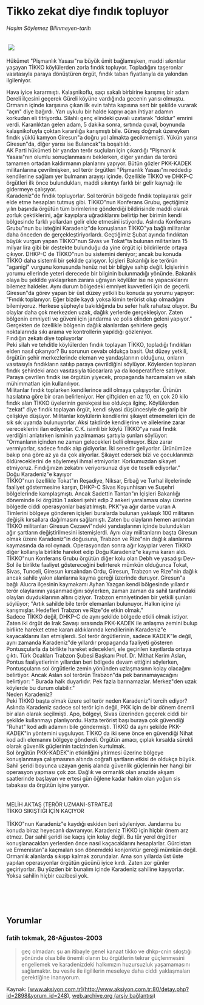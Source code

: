 # Tikko zekat diye fındık topluyor

*Haşim Söylemez Bilinmeyen-tarih*

<div>
 <font>
  <img border="0" height="1" src="/web/20050130073155im_/http://www.aksiyon.com.tr/images/blank.gif"/>
 </font>
 <font class="content">
  <p>
   <img border="0" hspace="5" src="http://web.archive.org/web/20050130073155im_/http://www.aksiyon.com.tr/resim/455/40.jpg" vspace="5"/>
  </p>
 </font>
 <font class="content">
  Hükümet "Pişmanlık Yasası"na büyük ümit bağlamışken, maddi sıkıntılar yaşayan TİKKO köylülerden zorla fındık topluyor. Topladığını taşeronlar vasıtasıyla paraya dönüştüren örgüt, fındık taban fiyatlarıyla da yakından ilgileniyor.
 </font>
 <br/>
 <p>
  <font class="content">
   Hava iyice kararmıştı. Kalaşnikoflu, saçı sakalı birbirine karışmış bir adam Dereli ilçesini geçerek Güreli köyüne vardığında gecenin yarısı olmuştu. Ormanın içinde karşısına çıkan ilk evin tahta kapısına sert bir şekilde vurarak "açın" diye bağırdı. Yarı uykulu bir halde kapıyı açan ihtiyar adamın korkudan eli titriyordu. Silahlı genç elindeki çuvalı uzatarak "doldur" emrini verdi. Karanlıktan gelen adam, 5 dakika sonra, sırtında çuval, boynunda kalaşnikofuyla çoktan karanlığa karışmıştı bile. Güneş doğmak üzereyken fındık yüklü kamyon Giresun"a doğru yol almakta gecikmemişti. Yükün yarısı Giresun"da, diğer yarısı ise Bulancak"ta boşaltıldı.
   <br>
    AK Parti hükümeti bir yandan terör suçluları için çıkardığı "Pişmanlık Yasası"nın olumlu sonuçlanmasını beklerken, diğer yandan da terörü tamamen ortadan kaldırmanın planlarını yapıyor. Bütün gözler PKK-KADEK militanlarına çevrilmişken, sol terör örgütleri "Pişmanlık Yasası"nı reddedip kendilerine sağlam yer bulmanın arayışı içinde. Özellikle TİKKO ve DHKP-C örgütleri ilk önce bulundukları, maddi sıkıntıyı farklı bir gelir kaynağı ile gidermeye çalışıyor.
    <br>
     Karadeniz"de fındık topluyorlar. Sol terörün bölgede fındık toplayarak gelir elde etme hesapları tutmuş gibi. TİKKO"nun Konferans Grubu, geçtiğimiz yılın başında örgütün tüm birimlerine gönderdiği bildirisinde maddi olarak zorluk çektiklerini, ağır kayıplara uğradıklarını belirtip her birimin kendi bölgesinde farklı yollardan gelir elde etmesini istiyordu. Aslında Konferans Grubu"nun bu isteğini Karadeniz"de konuşlanan TİKKO"ya bağlı militanlar daha önceden de gerçekleştiriyorlardı. Geçtiğimiz Şubat ayında fındıktan büyük vurgun yapan TİKKO"nun Sivas ve Tokat"ta bulunan militanlara 15 milyar lira gibi bir destekte bulunduğu da yine örgüt içi bildirilerde ortaya çıkıyor. DHKP-C de TİKKO"nun bu sistemini deniyor; ancak bu konuda TİKKO daha sistemli bir şekilde çalışıyor. İçişleri Bakanlığı ise terörün "aganigi" vurgunu konusunda henüz net bir bilgiye sahip değil. İçişlerinin yorumu ellerinde yeteri derecede bir bilginin bulunmadığı yönünde. Bakanlık olaya bu şekilde yaklaşırken zarara uğrayan köylüler ise ne yapacaklarını bilemez haldeler. Aynı durum bölgedeki emniyet kuvvetleri için de geçerli. Giresun"da görev yapan bir üst düzey yetkili bu konuda şu yorumu yapıyor: "Fındık toplanıyor. Eğer bizde kaydı yoksa kimin terörist olup olmadığını bilemiyoruz. Herkese şüpheyle bakıldığında bu sefer halk rahatsız oluyor. Bu olaylar daha çok  merkezden uzak, dağlık yerlerde gerçekleşiyor.  Zaten bölgenin emniyeti ve güveni için jandarma ve polis elinden geleni yapıyor." Gerçekten de özellikle bölgenin dağlık alanlardan şehirlere geçiş noktalarında sıkı arama ve kontrollerin yapıldığı gözleniyor.
     <br>
      Fındığın zekatı diye topluyorlar
      <br>
       Peki silah ve tehditle köylülerden fındık toplayan TİKKO, topladığı fındıkları elden nasıl çıkarıyor? Bu sorunun cevabı oldukça basit. Üst düzey yetkili, örgütün şehir merkezlerinde eleman ve yandaşlarının olduğunu, onların vasıtasıyla fındıkların satılıp paraya çevrildiğini söylüyor. Köylerden toplanan fındık şehirdeki aracı vasıtasıyla tüccarlara ya da kooperatiflere satılıyor. Paraya çevrilen fındık ise örgütün yiyecek, propaganda harcamaları ve silah mühimmatları için kullanılıyor.
       <br/>
       Militanlar fındık toplarken kendilerince adil olmaya çalışıyorlar. Ürünün hasılatına göre bir oran belirleniyor. Her çiftçiden en az 10, en çok 20 kilo fındık alan TİKKO üyelerinin gerekçesi ise oldukça ilginç. Köylülerden "zekat" diye fındık toplayan örgüt, kendi siyasi düşüncesiyle de garip bir çelişkiye düşüyor. Militanlar köylülerin kendilerini şikayet etmemeleri için de sık sık uyarıda bulunuyorlar. Aksi takdirde kendilerine ve ailelerine zarar vereceklerini ilan ediyorlar. C.K. isimli bir köylü TİKKO"ya nasıl fındık verdiğini anlatırken isminin yazılmaması şartıyla şunları söylüyor: "Ormanların içinden ne zaman gelecekleri belli olmuyor. Bize zarar vermiyorlar, sadece fındık alıp gidiyorlar. İki senedir geliyorlar. Ürünümüze bakıp ona göre az ya da çok alıyorlar. Şikayet edersek bizi ve çocuklarımızı öldüreceklerini de söylemeyi ihmal etmiyorlar. Korkumuzdan şikayet etmiyoruz. Fındığınızın zekatını veriyorsunuz diye de teselli ediyorlar."
       <br/>
       Doğu Karadeniz"e kayıyor
       <br/>
       TİKKO"nun özellikle Tokat"ın Reşadiye, Niksar, Erbağ ve Turhal ilçelerinde faaliyet göstermesine karşın, DHKP-C Sivas Koyunhisarı ve Suşehri bölgelerinde kamplaşmıştı. Ancak Sadettin Tantan"ın İçişleri Bakanlığı döneminde iki örgütün 1 askeri şehit edip 2 askeri yaralaması olayı üzerine bölgede ciddi operasyonlar başlatılmıştı. PKK"ya ağır darbe vuran A Timlerini bölgeye gönderen içişleri buralarda bulunan yaklaşık 100 militanın değişik kırsallara dağılmasını sağlamıştı. Zaten bu olayların hemen ardından TİKKO militanları Giresun Cezaevi"ndeki yandaşlarının içinde bulundukları ağır şartların değiştirilmesini istemişlerdi. Aynı olay militanların başta Giresun olmak üzere Karadeniz"in doğusuna, Trabzon ve Rize"nin dağlık alanlarına kaymasında da rol oynadı. Operasyondan sonra ağır kayıplar veren TİKKO diğer kollarıyla birlikte hareket edip Doğu Karadeniz"e kayma kararı aldı. TİKKO"nun Konferans Grubu örgütün diğer kolu olan  Debh ve yasadışı Dev-Sol ile birlikte faaliyet göstereceğini belirterek mümkün olduğunca Tokat, Sivas, Tunceli, Giresun kırsalından Ordu, Giresun, Trabzon ve Rize"nin dağlık ancak sahile yakın alanlarına kayma gereği üzerinde duruyor. Giresun"a bağlı Alucra ilçesinin kaymakamı  Ayhan Yazgan kendi bölgesinde yıllardır terör olaylarının yaşanmadığını söylerken, zaman zaman da sahil tarafındaki olayları duyduklarının altını çiziyor. Trabzon emniyetinden bir yetkili şunları söylüyor; "Artık sahilde bile terör elemanları bulunuyor. Halkın içine iyi karışmışlar. Hedefleri Trabzon ve Rize"de etkin olmak."
       <br/>
       Sadece TİKKO değil, DHKP-C de aynı şekilde bölgede etkili olmak istiyor. Zaten iki örgüt de Irak Savaşı sırasında PKK-KADEK ile anlaşma zemini bulup birlikte hareket etme kararı aldıklarında kendilerinin Karadeniz"e kayacaklarını ilan etmişlerdi. Sol terör örgütlerinin, sadece KADEK"le değil, aynı zamanda Karadeniz"de yıllardır propaganda faaliyeti gösteren Pontusçularla da birlikte hareket edecekleri, ele geçirilen kayıtlarda ortaya çıktı. Türk Ocakları Trabzon Şubesi Başkanı Prof. Dr. Mithat Kerim Aslan, Pontus faaliyetlerinin yıllardan beri bölgede devam ettiğini söylerken, Pontusçuların sol örgütlerle zemin yönünden uzlaşmasının kolay olacağını belirtiyor. Ancak Aslan sol terörün Trabzon"da pek barınamayacağını belirtiyor: " Burada halk duyarlıdır. Pek fazla barınamazlar. Merkez"den uzak köylerde bu durum olabilir."
       <br/>
       Neden Karadeniz?
       <br/>
       Peki TİKKO başta olmak üzere sol terör neden Karadeniz"i tercih ediyor? Aslında Karadeniz sadece sol terör için değil, PKK için de bir dönem önemli bir alan olarak seçilmişti. Apo, bölgeyi, Sivas üzerinden geçerek ciddi bir şekilde kullanmayı planlıyordu. Hatta terörist başı buraya çok güvendiği "Ruhat" kod adlı adamını bile göndermişti. TİKKO da aynı şekilde PKK-KADEK"in yöntemini uyguluyor. TİKKO da iki sene önce en güvendiği Nihat kod adlı elemanını bölgeye gönderdi. Örgütün amacı, çıplak kırsalda sürekli olarak güvenlik güçlerinin tacizinden kurtulmak.
       <br/>
       Sol örgütün PKK-KADEK"in etkinliğini yitirmesi üzerine bölgeye konuşlanmaya çalışmasının altında coğrafi şartların etkisi de oldukça büyük. Sahil şeridi boyunca uzayan geniş alanda güvenlik güçlerinin her hangi bir operasyon yapması çok zor. Dağlık ve ormanlık olan arazide akşam saatlerinde başlayan ve ertesi gün öğlene kadar hakim olan yoğun sis tabakası da örgütün işine yarıyor.
       <br/>
       <br/>
       <br/>
       MELİH AKTAŞ (TERÖR UZMANI-STRATEJ)
       <br/>
       TİKKO SIKIŞTIĞI İÇİN KAÇIYOR
       <br/>
       <br/>
       TİKKO"nun Karadeniz"e kaydığı eskiden beri söyleniyor. Jandarma bu konuda biraz heyecanlı davranıyor. Karadeniz TİKKO için hiçbir önem arz etmez. Dar sahil şeridi ise kaçış için kolay değil. Bu tür yerel örgütler konuşlanacakları yerlerden önce nasıl kaçacaklarını hesaplarlar. Gürcistan ve Ermenistan"a  kaçmaları son dönemdeki konjonktür gereği mümkün değil. Ormanlık alanlarda sıkışıp kalmak zorundalar. Ama son yıllarda üst üste  yapılan operasyonlar örgütün gücünü iyice kırdı. Zaten zor günler geçiriyorlar. Bu yüzden bir bunalım içinde Karadeniz sahiline kayıyorlar. Yoksa sahilin hiçbir cazibesi yok.
       <br/>
      </br>
     </br>
    </br>
   </br>
  </font>
 </p>
</div>


## Yorumlar

### fatih tokmak, 26-Ağustos-2003
> geç olmadan: 
> şu an itibayle genel kanaat tikko ve dhkp-cnin sıkıştığı yönünde olsa bile önemli olanın bu örgütlerin tekrar güçlenmesini engellemek ve karadenizdeki halkımızın huzursuzluk yaşamamasını sağlamaktır. bu vesile ile ilgililerin meseleye daha ciddi yaklaşmaları gerektiğine inanıyorum.

Kaynak: [www.aksiyon.com.tr](http://www.aksiyon.com.tr:80/detay.php?id=2898&yorum_id=248), [web.archive.org (arşiv bağlantısı)](http://web.archive.org/web/20050130073155/http://www.aksiyon.com.tr:80/detay.php?id=2898&yorum_id=248)
